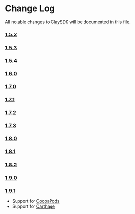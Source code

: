 # Change Log
All notable changes to ClaySDK will be documented in this file.

### [1.5.2](https://github.com/ClaySolutions/ClaySDK/releases/tag/1.5.2)
<!-- Released on 2019-10-25. -->

### [1.5.3](https://github.com/ClaySolutions/ClaySDK/releases/tag/1.5.3)
<!-- Released on 2019-11-04. -->

### [1.5.4](https://github.com/ClaySolutions/ClaySDK/releases/tag/1.5.4)
<!-- Released on 2019-11-04. -->

### [1.6.0](https://github.com/ClaySolutions/ClaySDK/releases/tag/1.6.0)
<!-- Released on 2020-02-12. -->

### [1.7.0](https://github.com/ClaySolutions/ClaySDK/releases/tag/1.7.0)
<!-- Released on 2020-03-10. -->

### [1.7.1](https://github.com/ClaySolutions/ClaySDK/releases/tag/1.7.1)
<!-- Released on 2020-03-10. -->

### [1.7.2](https://github.com/ClaySolutions/ClaySDK/releases/tag/1.7.2)
<!-- Released on 2020-03-10. -->

### [1.7.3](https://github.com/ClaySolutions/ClaySDK/releases/tag/1.7.3)
<!-- Released on 2020-06-23. -->

### [1.8.0](https://github.com/ClaySolutions/ClaySDK/releases/tag/1.8.0)
<!-- Released on 2020-07-09. -->

### [1.8.1](https://github.com/ClaySolutions/ClaySDK/releases/tag/1.8.1)
<!-- Released on 2020-09-22. -->

### [1.8.2](https://github.com/ClaySolutions/ClaySDK/releases/tag/1.8.2)
<!-- Released on 2020-11-17. -->

### [1.9.0](https://github.com/ClaySolutions/ClaySDK/releases/tag/1.9.0)
<!-- Released on 2021-02-22. -->

### [1.9.1](https://github.com/ClaySolutions/ClaySDK/releases/tag/1.9.1)
<!-- Released on 2021-05-28. -->

* Support for [CocoaPods](https://cocoapods.org/) 
* Support for [Carthage](https://github.com/Carthage/Carthage)

[Salto KS]: https://saltoks.com/
